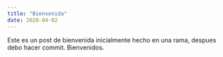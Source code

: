 ```yaml
---
title: "Bienvenida"
date: 2020-04-02
---
```

Este es un post de bienvenida inicialmente hecho en una rama, despues debo hacer commit. Bienvenidos.
